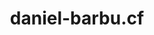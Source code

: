 <link rel="favico" type="favico" href="https://i.imgur.com/pSPv3pO.png"/>

# <center>daniel-barbu.cf<center>
